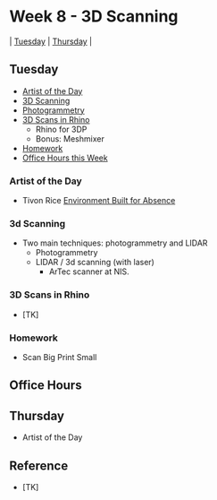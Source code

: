 # Week 8 - 3D Scanning

| [Tuesday](#tuesday) | [Thursday](#thursday) |

## Tuesday
- [Artist of the Day](#artist-of-the-day)
- [3D Scanning](#3d-scanning)
- [Photogrammetry](#photogrammetry)
- [3D Scans in Rhino](#3d-scans-in-rhino)
  - Rhino for 3DP
  - Bonus: Meshmixer
- [Homework](#homework)
- [Office Hours this Week](#office-hours)

### Artist of the Day
  - Tivon Rice [Environment Built for Absence](http://tivonrice.com/absence.html)

### 3d Scanning
- Two main techniques: photogrammetry and LIDAR
  - Photogrammetry
  - LIDAR / 3d scanning (with laser)
    - ArTec scanner at NIS.

### 3D Scans in Rhino
- [TK]

### Homework
- Scan Big Print Small

## Office Hours

## Thursday
- Artist of the Day

## Reference
- [TK]
